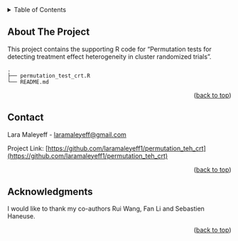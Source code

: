 <!-- TABLE OF CONTENTS -->
<details>
  <summary>Table of Contents</summary>
  <ol>
    <li>
      <a href="#about-the-project">About The Project</a>
    </li>
    <li><a href="#contact">Contact</a></li>
    <li><a href="#acknowledgments">Acknowledgments</a></li>
  </ol>
</details>



<!-- ABOUT THE PROJECT -->
## About The Project

This project contains the supporting R code for “Permutation tests for detecting treatment effect heterogeneity in cluster randomized trials”. 

    .        
    ├── permutation_test_crt.R
    └── README.md


<p align="right">(<a href="#readme-top">back to top</a>)</p>

<!-- CONTACT -->
## Contact

Lara Maleyeff - laramaleyeff@gmail.com

Project Link: [https://github.com/laramaleyeff1/permutation_teh_crt](https://github.com/laramaleyeff1/permutation_teh_crt)

<p align="right">(<a href="#readme-top">back to top</a>)</p>


<!-- ACKNOWLEDGMENTS -->
## Acknowledgments

I would like to thank my co-authors Rui Wang, Fan Li and Sebastien Haneuse.

<p align="right">(<a href="#readme-top">back to top</a>)</p>
